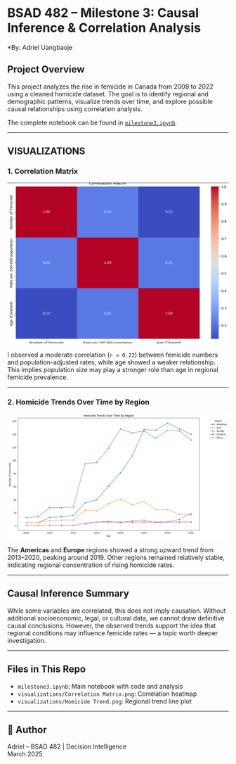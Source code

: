 # BSAD 482 – Milestone 3: Causal Inference & Correlation Analysis

*By: Adriel Uangbaoje

## Project Overview

This project analyzes the rise in femicide in Canada from 2008 to 2022 using a cleaned homicide dataset. The goal is to identify regional and demographic patterns, visualize trends over time, and explore possible causal relationships using correlation analysis.

The complete notebook can be found in [`milestone3.ipynb`](milestone3.ipynb).

---

## VISUALIZATIONS

### 1. Correlation Matrix

![Correlation Matrix](visualizations/Correlation%20Matrix.png)

I observed a moderate correlation (`r ≈ 0.22`) between femicide numbers and population-adjusted rates, while age showed a weaker relationship. This implies population size may play a stronger role than age in regional femicide prevalence.

---

### 2. Homicide Trends Over Time by Region

![Homicide Trends by Region](visualizations/Homicide%20Trend.png)

The **Americas** and **Europe** regions showed a strong upward trend from 2013–2020, peaking around 2019. Other regions remained relatively stable, indicating regional concentration of rising homicide rates.

---

## Causal Inference Summary

While some variables are correlated, this does not imply causation. Without additional socioeconomic, legal, or cultural data, we cannot draw definitive causal conclusions. However, the observed trends support the idea that regional conditions may influence femicide rates — a topic worth deeper investigation.

---

## Files in This Repo

- `milestone3.ipynb`: Main notebook with code and analysis  
- `visualizations/Correlation Matrix.png`: Correlation heatmap  
- `visualizations/Homicide Trend.png`: Regional trend line plot  

---

## 🧾 Author

Adriel – BSAD 482 | Decision Intelligence  
March 2025
